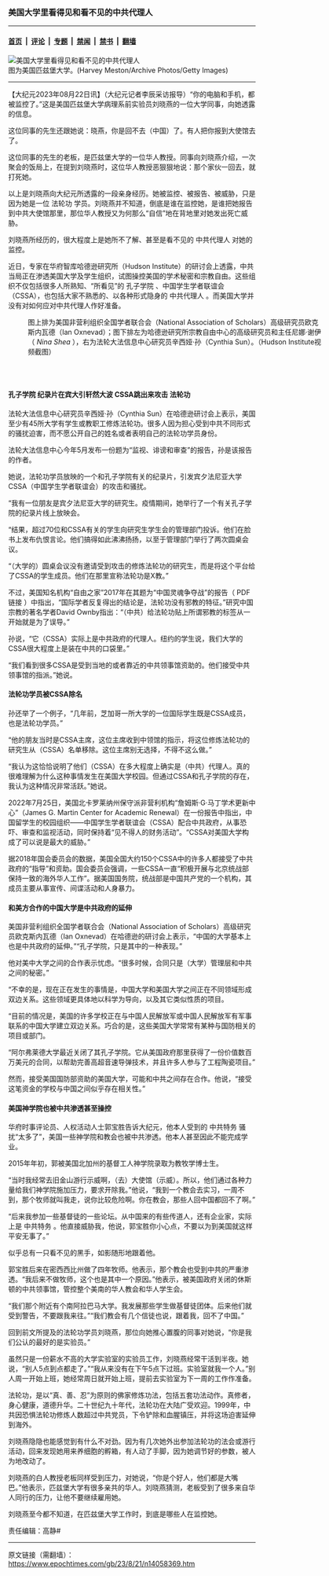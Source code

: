 ### 美国大学里看得见和看不见的中共代理人

---

#### [首页](../../../..?n14058369) &nbsp;|&nbsp; [评论](../../../../../epoch-comment?n14058369) &nbsp;|&nbsp; [专题](../../../../../epoch-special?n14058369) &nbsp;|&nbsp; [禁闻](../../../../../epoch-news?n14058369) &nbsp;|&nbsp; [禁书](../../../../../books?n14058369) &nbsp;|&nbsp; [翻墙](https://github.com/gfw-breaker/nogfw/blob/master/README.md?n14058369)


<div><img alt="美国大学里看得见和看不见的中共代理人" class="attachment-djy_600_400 size-djy_600_400 wp-post-image" src="https://i.epochtimes.com/assets/uploads/2021/05/id12974561-GettyImages-500315885-600x400.jpg"/>
<div class="caption">
 图为美国匹兹堡大学。(Harvey Meston/Archive Photos/Getty Images)
</div></div><hr/><div class="post_content" id="artbody" itemprop="articleBody">
 <!-- article content begin -->
 <p>
  【大纪元2023年08月22日讯】（大纪元记者李辰采访报导）“你的电脑和手机，都被监控了。”这是美国匹兹堡大学病理系前实验员刘晓燕的一位大学同事，向她透露的信息。
 </p>
 <p>
  这位同事的先生还跟她说：晓燕，你是回不去（中国）了。有人把你报到大使馆去了。
 </p>
 <p>
  这位同事的先生的老板，是匹兹堡大学的一位华人教授。同事向刘晓燕介绍，一次聚会的饭局上，在提到刘晓燕时，这位华人教授恶狠狠地说：那个家伙一回去，就打死她。
 </p>
 <p>
  以上是刘晓燕向大纪元所透露的一段亲身经历。她被监控、被报告、被威胁，只是因为她是一位
  <ok href="https://www.epochtimes.com/gb/tag/%E6%B3%95%E8%BD%AE%E5%8A%9F.html">
   法轮功
  </ok>
  学员。刘晓燕并不知道，倒底是谁在监控她，是谁把她报告到中共大使馆那里，那位华人教授又为何那么“自信”地在背地里对她发出死亡威胁。
 </p>
 <p>
  刘晓燕所经历的，很大程度上是她所不了解、甚至是看不见的
  <ok href="https://www.epochtimes.com/gb/tag/%E4%B8%AD%E5%85%B1%E4%BB%A3%E7%90%86%E4%BA%BA.html">
   中共代理人
  </ok>
  对她的监控。
 </p>
 <p>
  近日，专家在华府智库哈德逊研究所（Hudson Institute）的研讨会上透露，中共当局正在渗透美国大学及学生组织，试图操控美国的学术秘密和宗教自由。这些组织不仅包括很多人所熟知、“所看见”的
  <ok href="https://www.epochtimes.com/gb/tag/%E5%AD%94%E5%AD%90%E5%AD%A6%E9%99%A2.html">
   孔子学院
  </ok>
  、中国学生学者联谊会（CSSA），也包括大家不熟悉的、以各种形式隐身的
  <ok href="https://www.epochtimes.com/gb/tag/%E4%B8%AD%E5%85%B1%E4%BB%A3%E7%90%86%E4%BA%BA.html">
   中共代理人
  </ok>
  。而美国大学并没有对如何应对中共代理人作好准备。
 </p>
 <figure aria-describedby="caption-attachment-14058433" class="wp-caption aligncenter" id="attachment_14058433" style="width: 600px">
  <ok href="https://i.epochtimes.com/assets/uploads/2023/08/id14058433-Screen-Shot-2023-08-21-at-5.54.46-PM.png" target="_blank">
   <img alt="" class="size-medium_vertical wp-image-14058433" src="https://i.epochtimes.com/assets/uploads/2023/08/id14058433-Screen-Shot-2023-08-21-at-5.54.46-PM-696x400.png"/>
  </ok>
  <br/><figcaption class="wp-caption-text" id="caption-attachment-14058433">
   图上排为美国非营利组织全国学者联合会（National Association of Scholars）高级研究员欧克斯内瓦德（Ian Oxnevad）；图下排左为哈德逊研究所宗教自由中心的高级研究员和主任尼娜‧谢伊（
   <em>
    Nina Shea
   </em>
   ），右为法轮大法信息中心研究员辛西娅‧孙（Cynthia Sun）。（Hudson Institute视频截图）
  </figcaption><br/>
 </figure><br/>
 <h4>
  <ok href="https://www.epochtimes.com/gb/tag/%E5%AD%94%E5%AD%90%E5%AD%A6%E9%99%A2.html">
   孔子学院
  </ok>
  纪录片在宾大引轩然大波 CSSA跳出来攻击
  <ok href="https://www.epochtimes.com/gb/tag/%E6%B3%95%E8%BD%AE%E5%8A%9F.html">
   法轮功
  </ok>
 </h4>
 <p>
  法轮大法信息中心研究员辛西娅‧孙（Cynthia Sun）在哈德逊研讨会上表示，美国至少有45所大学有学生或教职工修炼法轮功。很多人因为担心受到中共不同形式的骚扰迫害，而不愿公开自己的姓名或者表明自己的法轮功学员身份。
 </p>
 <p>
  法轮大法信息中心今年5月发布一份题为“监视、诽谤和审查”的报告，孙是该报告的作者。
 </p>
 <p>
  她说，法轮功学员放映的一个和孔子学院有关的纪录片，引发宾夕法尼亚大学CSSA（中国学生学者联谊会）的攻击和骚扰。
 </p>
 <p>
  “我有一位朋友是宾夕法尼亚大学的研究生。疫情期间，她举行了一个有关孔子学院的纪录片线上放映会。
 </p>
 <p>
  “结果，超过70位和CSSA有关的学生向研究生学生会的管理部门投诉。他们在脸书上发布仇恨言论。他们搞得如此沸沸扬扬，以至于管理部门举行了两次圆桌会议。
 </p>
 <p>
  “（大学的）圆桌会议没有邀请受到攻击的修炼法轮功的研究生，而是将这个平台给了CSSA的学生成员。他们在那里宣称法轮功是X教。”
 </p>
 <p>
  不过，美国知名机构“自由之家”2017年在其题为“中国灵魂争夺战”的报告（
  <ok href="https://freedomhouse.org/sites/default/files/Falun-Gong-Chapter-simplified.pdf">
   PDF链接
  </ok>
  ）中指出，“国际学者反复得出的结论是，法轮功没有邪教的特征。”研究中国宗教的著名学者David Ownby指出：“（中共）给法轮功贴上所谓邪教的标签从一开始就是为了误导。”
 </p>
 <p>
  孙说，“它（CSSA）实际上是中共政府的代理人。纽约的学生说，我们大学的CSSA很大程度上是装在中共的口袋里。”
 </p>
 <p>
  “我们看到很多CSSA是受到当地的或者靠近的中共领事馆资助的。他们接受中共领事馆的指派。”她说。
 </p>
 <h4>
  法轮功学员被CSSA除名
 </h4>
 <p>
  孙还举了一个例子，“几年前，芝加哥一所大学的一位国际学生既是CSSA成员，也是法轮功学员。”
 </p>
 <p>
  “他的朋友当时是CSSA主席，这位主席收到中领馆的指示，将这位修炼法轮功的研究生从（CSSA）名单移除。这位主席别无选择，不得不这么做。”
 </p>
 <p>
  “我认为这恰恰说明了他们（CSSA）在多大程度上确实是（中共）代理人。真的很难理解为什么这种事情发生在美国大学校园。但通过CSSA和孔子学院的存在，我认为这种情况非常活跃。”她说。
 </p>
 <p>
  2022年7月25日，美国北卡罗莱纳州保守派非营利机构“詹姆斯‧G‧马丁学术更新中心”（James G. Martin Center for Academic Renewal）在一份报告中指出，中国留学生的校园组织——中国学生学者联谊会（CSSA）配合中共政府，从事恐吓、审查和监视活动，同时保持着“见不得人的财务活动”。“CSSA对美国大学构成了可以说是最大的威胁。”
 </p>
 <p>
  据2018年国会委员会的数据，美国全国大约150个CSSA中的许多人都接受了中共政府的“指导”和资助。国会委员会强调，一些CSSA一直“积极开展与北京统战部保持一致的海外华人工作”。据美国国务院，统战部是中国共产党的一个机构，其成员主要从事宣传、间谍活动和人身暴力。
 </p>
 <h4>
  和美方合作的中国大学是中共政府的延伸
 </h4>
 <p>
  美国非营利组织全国学者联合会（National Association of Scholars）高级研究员欧克斯内瓦德（Ian Oxnevad）在哈德逊的研讨会上表示，“中国的大学基本上也是中共政府的延伸。”“孔子学院，只是其中的一种表现。”
 </p>
 <p>
  他对美中大学之间的合作表示忧虑。“很多时候，合同只是（大学）管理层和中共之间的秘密。”
 </p>
 <p>
  “不幸的是，现在正在发生的事情是，中国大学和美国大学之间正在不同领域形成双边关系。这些领域更具体地以科学为导向，以及其它类似性质的项目。
 </p>
 <p>
  “目前的情况是，美国的许多学校正在与中国人民解放军或中国人民解放军有军事联系的中国大学建立双边关系。巧合的是，这些美国大学常常有某种与国防相关的项目或部门。
 </p>
 <p>
  “阿尔弗莱德大学最近关闭了其孔子学院。它从美国政府那里获得了一份价值数百万美元的合同，以帮助完善高超音速导弹技术，并且许多人参与了工程陶瓷项目。”
 </p>
 <p>
  然而，接受美国国防部资助的美国大学，可能和中共之间存在合作。他说，“接受这笔资金的学校与中国之间似乎存在相关性。”
 </p>
 <h4>
  美国神学院也被中共渗透甚至操控
 </h4>
 <p>
  华府时事评论员、人权活动人士郭宝胜告诉大纪元，他本人受到的
  <ok href="https://www.epochtimes.com/gb/tag/%E4%B8%AD%E5%85%B1%E7%89%B9%E5%8A%A1.html">
   中共特务
  </ok>
  骚扰“太多了”，美国一些神学院和教会也被中共渗透。他本人甚至因此不能完成学业。
 </p>
 <p>
  2015年年初，郭被美国北加州的基督工人神学院录取为教牧学博士生。
 </p>
 <p>
  “当时我经常去旧金山游行示威啊，（去）大使馆（示威）。所以，他们通过各种力量给我们神学院施加压力，要求开除我。”他说，“我到一个教会去实习，一周不到，那个牧师就叫我走，说你比较危险啊。你在教会，那些人回中国都回不了啊。”
 </p>
 <p>
  “后来我参加一些基督徒的一些论坛。从中国来的有些传道人，还有企业家，实际上是
  <ok href="https://www.epochtimes.com/gb/tag/%E4%B8%AD%E5%85%B1%E7%89%B9%E5%8A%A1.html">
   中共特务
  </ok>
  。他直接威胁我，他说，郭宝胜你小心点，不要以为到美国就这样平安无事了。”
 </p>
 <p>
  似乎总有一只看不见的黑手，如影随形地跟着他。
 </p>
 <p>
  郭宝胜后来在密西西比州做了四年牧师。他表示，那个教会也受到中共的严重渗透。“我后来不做牧师，这个也是其中一个原因。”他表示，被美国政府关闭的休斯顿的中共领事馆，管控整个美南的华人教会和华人学生会。
 </p>
 <p>
  “我们那个附近有个南阿拉巴马大学。我发展那些学生做基督徒团体。后来他们就受到警告，不要跟我来往。”“我们教会有几个信徒也说，跟着我，回不了中国。”
 </p>
 <p>
  回到前文所提及的法轮功学员刘晓燕，那位向她推心置腹的同事对她说，“你是我们公认的最好的是实验员。”
 </p>
 <p>
  虽然只是一份薪水不高的大学实验室的实验员工作，刘晓燕经常干活到半夜。她说，“别人5点到点都走了。”“我从来没有在下午5点下过班。实验室就我一个人。”别人周一开始上班，她经常周日就开始上班，提前去实验室为下一周的工作作准备。
 </p>
 <p>
  法轮功，是以“真、善、忍”为原则的佛家修炼功法，包括五套功法动作。真修者，身心健康，道德升华。二十世纪九十年代，法轮功在大陆广受欢迎。1999年，中共因恐惧法轮功修炼人数超过中共党员，下令铲除和血腥镇压，并将这场迫害延伸到海外。
 </p>
 <p>
  刘晓燕隐隐也能感觉到有什么不对劲。因为有几次她外出参加法轮功的法会或游行活动，回来发现她用来养细胞的孵箱，有人动了手脚，因为她调节好的参数，被人为地改动了。
 </p>
 <p>
  刘晓燕的白人教授老板同样受到压力，对她说，“你是个好人，他们都是大嘴巴。”他表示，匹兹堡大学有很多亲共的华人。刘晓燕猜测，老板受到了很多来自华人同行的压力，让他不要继续雇用她。
 </p>
 <p>
  刘晓燕至今都不知道，在匹兹堡大学工作时，到底是哪些人在监控她。
 </p>
 <p>
  责任编辑：高静#
 </p>
 <!-- article content end -->
 <div id="below_article_ad">
 </div>
</div>


---

原文链接（需翻墙）：https://www.epochtimes.com/gb/23/8/21/n14058369.htm